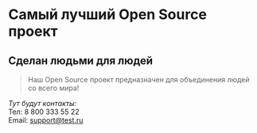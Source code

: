# Самый лучший Open Source проект

## Сделан людьми для людей

> Наш Open Source проект предназначен для объединения людей со всего мира!

_Тут будут контакты:_ <br>
Тел: 8 800 333 55 22 <br>
Email: support@test.ru

